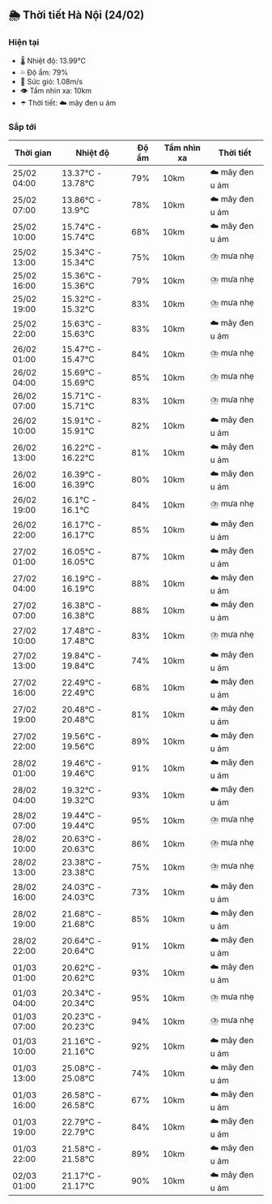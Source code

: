 ## 🌦️ Thời tiết Hà Nội (24/02)

### Hiện tại

- 🌡️ Nhiệt độ: 13.99℃
- 💦 Độ ẩm: 79%
- 💨 Sức gió: 1.08m/s
- 👁️ Tầm nhìn xa: 10km
- ☂️ Thời tiết: ☁️ mây đen u ám

### Sắp tới

| Thời gian | Nhiệt độ | Độ ẩm | Tầm nhìn xa | Thời tiết |
| --- | --- | --- | --- | --- |
| 25/02 04:00 | 13.37℃ - 13.78℃ | 79% | 10km | ☁️ mây đen u ám |
| 25/02 07:00 | 13.86℃ - 13.9℃ | 78% | 10km | ☁️ mây đen u ám |
| 25/02 10:00 | 15.74℃ - 15.74℃ | 68% | 10km | ☁️ mây đen u ám |
| 25/02 13:00 | 15.34℃ - 15.34℃ | 75% | 10km | ⛈️ mưa nhẹ |
| 25/02 16:00 | 15.36℃ - 15.36℃ | 79% | 10km | ⛈️ mưa nhẹ |
| 25/02 19:00 | 15.32℃ - 15.32℃ | 83% | 10km | ⛈️ mưa nhẹ |
| 25/02 22:00 | 15.63℃ - 15.63℃ | 83% | 10km | ☁️ mây đen u ám |
| 26/02 01:00 | 15.47℃ - 15.47℃ | 84% | 10km | ⛈️ mưa nhẹ |
| 26/02 04:00 | 15.69℃ - 15.69℃ | 85% | 10km | ⛈️ mưa nhẹ |
| 26/02 07:00 | 15.71℃ - 15.71℃ | 83% | 10km | ⛈️ mưa nhẹ |
| 26/02 10:00 | 15.91℃ - 15.91℃ | 82% | 10km | ☁️ mây đen u ám |
| 26/02 13:00 | 16.22℃ - 16.22℃ | 81% | 10km | ☁️ mây đen u ám |
| 26/02 16:00 | 16.39℃ - 16.39℃ | 80% | 10km | ☁️ mây đen u ám |
| 26/02 19:00 | 16.1℃ - 16.1℃ | 84% | 10km | ⛈️ mưa nhẹ |
| 26/02 22:00 | 16.17℃ - 16.17℃ | 85% | 10km | ☁️ mây đen u ám |
| 27/02 01:00 | 16.05℃ - 16.05℃ | 87% | 10km | ☁️ mây đen u ám |
| 27/02 04:00 | 16.19℃ - 16.19℃ | 88% | 10km | ☁️ mây đen u ám |
| 27/02 07:00 | 16.38℃ - 16.38℃ | 88% | 10km | ☁️ mây đen u ám |
| 27/02 10:00 | 17.48℃ - 17.48℃ | 83% | 10km | ⛈️ mưa nhẹ |
| 27/02 13:00 | 19.84℃ - 19.84℃ | 74% | 10km | ☁️ mây đen u ám |
| 27/02 16:00 | 22.49℃ - 22.49℃ | 68% | 10km | ☁️ mây đen u ám |
| 27/02 19:00 | 20.48℃ - 20.48℃ | 81% | 10km | ☁️ mây đen u ám |
| 27/02 22:00 | 19.56℃ - 19.56℃ | 89% | 10km | ☁️ mây đen u ám |
| 28/02 01:00 | 19.46℃ - 19.46℃ | 91% | 10km | ☁️ mây đen u ám |
| 28/02 04:00 | 19.32℃ - 19.32℃ | 93% | 10km | ☁️ mây đen u ám |
| 28/02 07:00 | 19.44℃ - 19.44℃ | 95% | 10km | ⛈️ mưa nhẹ |
| 28/02 10:00 | 20.63℃ - 20.63℃ | 86% | 10km | ⛈️ mưa nhẹ |
| 28/02 13:00 | 23.38℃ - 23.38℃ | 75% | 10km | ⛈️ mưa nhẹ |
| 28/02 16:00 | 24.03℃ - 24.03℃ | 73% | 10km | ☁️ mây đen u ám |
| 28/02 19:00 | 21.68℃ - 21.68℃ | 85% | 10km | ☁️ mây đen u ám |
| 28/02 22:00 | 20.64℃ - 20.64℃ | 91% | 10km | ☁️ mây đen u ám |
| 01/03 01:00 | 20.62℃ - 20.62℃ | 93% | 10km | ☁️ mây đen u ám |
| 01/03 04:00 | 20.34℃ - 20.34℃ | 95% | 10km | ⛈️ mưa nhẹ |
| 01/03 07:00 | 20.23℃ - 20.23℃ | 94% | 10km | ⛈️ mưa nhẹ |
| 01/03 10:00 | 21.16℃ - 21.16℃ | 92% | 10km | ☁️ mây đen u ám |
| 01/03 13:00 | 25.08℃ - 25.08℃ | 74% | 10km | ☁️ mây đen u ám |
| 01/03 16:00 | 26.58℃ - 26.58℃ | 67% | 10km | ☁️ mây đen u ám |
| 01/03 19:00 | 22.79℃ - 22.79℃ | 84% | 10km | ☁️ mây đen u ám |
| 01/03 22:00 | 21.58℃ - 21.58℃ | 89% | 10km | ☁️ mây đen u ám |
| 02/03 01:00 | 21.17℃ - 21.17℃ | 90% | 10km | ☁️ mây đen u ám |
